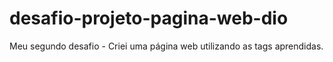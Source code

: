 # desafio-projeto-pagina-web-dio
Meu segundo desafio - Criei uma página web utilizando as tags aprendidas.
